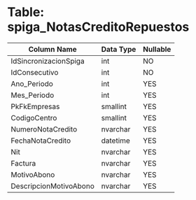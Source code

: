 # Table: spiga_NotasCreditoRepuestos

| Column Name | Data Type | Nullable |
|-------------|-----------|----------|
| IdSincronizacionSpiga | int | NO |
| IdConsecutivo | int | NO |
| Ano_Periodo | int | YES |
| Mes_Periodo | int | YES |
| PkFkEmpresas | smallint | YES |
| CodigoCentro | smallint | YES |
| NumeroNotaCredito | nvarchar | YES |
| FechaNotaCredito | datetime | YES |
| Nit | nvarchar | YES |
| Factura | nvarchar | YES |
| MotivoAbono | nvarchar | YES |
| DescripcionMotivoAbono | nvarchar | YES |
